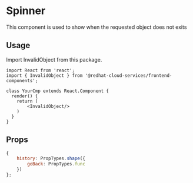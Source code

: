 # Spinner

This component is used to show when the requested object does not exits

## Usage

Import InvalidObject from this package.

```JSX
import React from 'react';
import { InvalidObject } from '@redhat-cloud-services/frontend-components';

class YourCmp extends React.Component {
  render() {
    return (
        <InvalidObject/>
    )
  }
}
```

## Props

```javascript
{
    history: PropTypes.shape({
        goBack: PropTypes.func
    })
};
```
